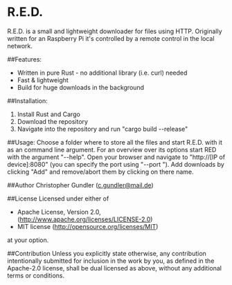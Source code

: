 # R.E.D.
R.E.D. is a small and lightweight downloader for files using HTTP. Originally written for an Raspberry Pi it's controlled by a remote control in the local network.

##Features:
* Written in pure Rust - no additional library (i.e. curl) needed
* Fast & lightweight
* Build for huge downloads in the background

##Installation:
1. Install Rust and Cargo
2. Download the repository
3. Navigate into the repository and run "cargo build --release"

##Usage:
Choose a folder where to store all the files and start R.E.D. with it as an command line argument. For an overview over its options start RED with the argument "--help". Open your browser and navigate to "http://[IP of device]:8080" (you can specify the port using "--port <port number>"). Add downloads by clicking "Add" and remove/abort them by clicking on there name.

##Author
Christopher Gundler (<c.gundler@mail.de>)

##License
Licensed under either of
 * Apache License, Version 2.0, (http://www.apache.org/licenses/LICENSE-2.0)
 * MIT license (http://opensource.org/licenses/MIT)

at your option.

##Contribution
Unless you explicitly state otherwise, any contribution intentionally submitted
for inclusion in the work by you, as defined in the Apache-2.0 license, shall be dual licensed as above, without any
additional terms or conditions.

